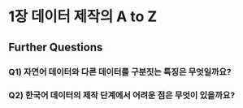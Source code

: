 # 1장 데이터 제작의 A to Z

## Further Questions

### Q1) 자연어 데이터와 다른 데이터를 구분짓는 특징은 무엇일까요?

### Q2) 한국어 데이터의 제작 단계에서 어려운 점은 무엇이 있을까요?
